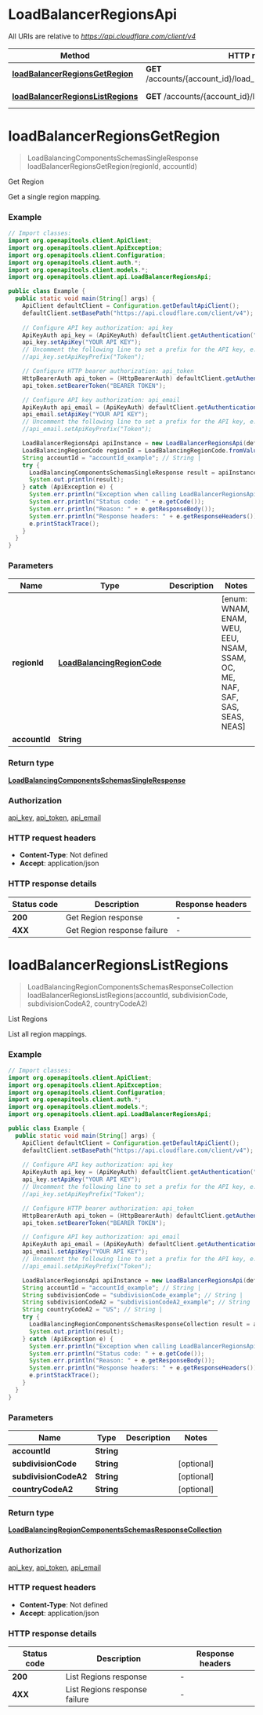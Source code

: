 # LoadBalancerRegionsApi

All URIs are relative to *https://api.cloudflare.com/client/v4*

| Method | HTTP request | Description |
|------------- | ------------- | -------------|
| [**loadBalancerRegionsGetRegion**](LoadBalancerRegionsApi.md#loadBalancerRegionsGetRegion) | **GET** /accounts/{account_id}/load_balancers/regions/{region_id} | Get Region |
| [**loadBalancerRegionsListRegions**](LoadBalancerRegionsApi.md#loadBalancerRegionsListRegions) | **GET** /accounts/{account_id}/load_balancers/regions | List Regions |


<a id="loadBalancerRegionsGetRegion"></a>
# **loadBalancerRegionsGetRegion**
> LoadBalancingComponentsSchemasSingleResponse loadBalancerRegionsGetRegion(regionId, accountId)

Get Region

Get a single region mapping.

### Example
```java
// Import classes:
import org.openapitools.client.ApiClient;
import org.openapitools.client.ApiException;
import org.openapitools.client.Configuration;
import org.openapitools.client.auth.*;
import org.openapitools.client.models.*;
import org.openapitools.client.api.LoadBalancerRegionsApi;

public class Example {
  public static void main(String[] args) {
    ApiClient defaultClient = Configuration.getDefaultApiClient();
    defaultClient.setBasePath("https://api.cloudflare.com/client/v4");
    
    // Configure API key authorization: api_key
    ApiKeyAuth api_key = (ApiKeyAuth) defaultClient.getAuthentication("api_key");
    api_key.setApiKey("YOUR API KEY");
    // Uncomment the following line to set a prefix for the API key, e.g. "Token" (defaults to null)
    //api_key.setApiKeyPrefix("Token");

    // Configure HTTP bearer authorization: api_token
    HttpBearerAuth api_token = (HttpBearerAuth) defaultClient.getAuthentication("api_token");
    api_token.setBearerToken("BEARER TOKEN");

    // Configure API key authorization: api_email
    ApiKeyAuth api_email = (ApiKeyAuth) defaultClient.getAuthentication("api_email");
    api_email.setApiKey("YOUR API KEY");
    // Uncomment the following line to set a prefix for the API key, e.g. "Token" (defaults to null)
    //api_email.setApiKeyPrefix("Token");

    LoadBalancerRegionsApi apiInstance = new LoadBalancerRegionsApi(defaultClient);
    LoadBalancingRegionCode regionId = LoadBalancingRegionCode.fromValue("WNAM"); // LoadBalancingRegionCode | 
    String accountId = "accountId_example"; // String | 
    try {
      LoadBalancingComponentsSchemasSingleResponse result = apiInstance.loadBalancerRegionsGetRegion(regionId, accountId);
      System.out.println(result);
    } catch (ApiException e) {
      System.err.println("Exception when calling LoadBalancerRegionsApi#loadBalancerRegionsGetRegion");
      System.err.println("Status code: " + e.getCode());
      System.err.println("Reason: " + e.getResponseBody());
      System.err.println("Response headers: " + e.getResponseHeaders());
      e.printStackTrace();
    }
  }
}
```

### Parameters

| Name | Type | Description  | Notes |
|------------- | ------------- | ------------- | -------------|
| **regionId** | [**LoadBalancingRegionCode**](.md)|  | [enum: WNAM, ENAM, WEU, EEU, NSAM, SSAM, OC, ME, NAF, SAF, SAS, SEAS, NEAS] |
| **accountId** | **String**|  | |

### Return type

[**LoadBalancingComponentsSchemasSingleResponse**](LoadBalancingComponentsSchemasSingleResponse.md)

### Authorization

[api_key](../README.md#api_key), [api_token](../README.md#api_token), [api_email](../README.md#api_email)

### HTTP request headers

 - **Content-Type**: Not defined
 - **Accept**: application/json

### HTTP response details
| Status code | Description | Response headers |
|-------------|-------------|------------------|
| **200** | Get Region response |  -  |
| **4XX** | Get Region response failure |  -  |

<a id="loadBalancerRegionsListRegions"></a>
# **loadBalancerRegionsListRegions**
> LoadBalancingRegionComponentsSchemasResponseCollection loadBalancerRegionsListRegions(accountId, subdivisionCode, subdivisionCodeA2, countryCodeA2)

List Regions

List all region mappings.

### Example
```java
// Import classes:
import org.openapitools.client.ApiClient;
import org.openapitools.client.ApiException;
import org.openapitools.client.Configuration;
import org.openapitools.client.auth.*;
import org.openapitools.client.models.*;
import org.openapitools.client.api.LoadBalancerRegionsApi;

public class Example {
  public static void main(String[] args) {
    ApiClient defaultClient = Configuration.getDefaultApiClient();
    defaultClient.setBasePath("https://api.cloudflare.com/client/v4");
    
    // Configure API key authorization: api_key
    ApiKeyAuth api_key = (ApiKeyAuth) defaultClient.getAuthentication("api_key");
    api_key.setApiKey("YOUR API KEY");
    // Uncomment the following line to set a prefix for the API key, e.g. "Token" (defaults to null)
    //api_key.setApiKeyPrefix("Token");

    // Configure HTTP bearer authorization: api_token
    HttpBearerAuth api_token = (HttpBearerAuth) defaultClient.getAuthentication("api_token");
    api_token.setBearerToken("BEARER TOKEN");

    // Configure API key authorization: api_email
    ApiKeyAuth api_email = (ApiKeyAuth) defaultClient.getAuthentication("api_email");
    api_email.setApiKey("YOUR API KEY");
    // Uncomment the following line to set a prefix for the API key, e.g. "Token" (defaults to null)
    //api_email.setApiKeyPrefix("Token");

    LoadBalancerRegionsApi apiInstance = new LoadBalancerRegionsApi(defaultClient);
    String accountId = "accountId_example"; // String | 
    String subdivisionCode = "subdivisionCode_example"; // String | 
    String subdivisionCodeA2 = "subdivisionCodeA2_example"; // String | 
    String countryCodeA2 = "US"; // String | 
    try {
      LoadBalancingRegionComponentsSchemasResponseCollection result = apiInstance.loadBalancerRegionsListRegions(accountId, subdivisionCode, subdivisionCodeA2, countryCodeA2);
      System.out.println(result);
    } catch (ApiException e) {
      System.err.println("Exception when calling LoadBalancerRegionsApi#loadBalancerRegionsListRegions");
      System.err.println("Status code: " + e.getCode());
      System.err.println("Reason: " + e.getResponseBody());
      System.err.println("Response headers: " + e.getResponseHeaders());
      e.printStackTrace();
    }
  }
}
```

### Parameters

| Name | Type | Description  | Notes |
|------------- | ------------- | ------------- | -------------|
| **accountId** | **String**|  | |
| **subdivisionCode** | **String**|  | [optional] |
| **subdivisionCodeA2** | **String**|  | [optional] |
| **countryCodeA2** | **String**|  | [optional] |

### Return type

[**LoadBalancingRegionComponentsSchemasResponseCollection**](LoadBalancingRegionComponentsSchemasResponseCollection.md)

### Authorization

[api_key](../README.md#api_key), [api_token](../README.md#api_token), [api_email](../README.md#api_email)

### HTTP request headers

 - **Content-Type**: Not defined
 - **Accept**: application/json

### HTTP response details
| Status code | Description | Response headers |
|-------------|-------------|------------------|
| **200** | List Regions response |  -  |
| **4XX** | List Regions response failure |  -  |

